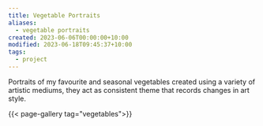 ```yaml
---
title: Vegetable Portraits
aliases:
  - vegetable portraits
created: 2023-06-06T00:00:00+10:00
modified: 2023-06-18T09:45:37+10:00
tags:
  - project
---
```


Portraits of my favourite and seasonal vegetables created using a variety of artistic mediums, they act as consistent theme that records changes in art style.

{{< page-gallery tag="vegetables">}} 